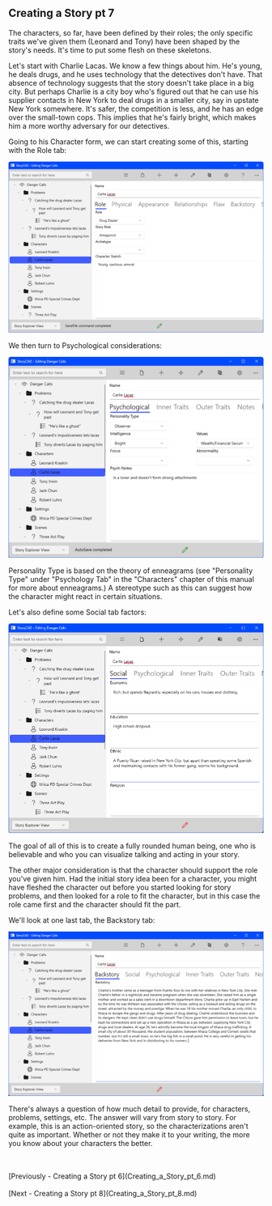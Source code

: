 ## Creating a Story pt 7 ##
The characters, so far, have been defined by their roles; the only specific traits we've given them (Leonard and Tony) have been shaped by the story's needs.  It's time to put some flesh on these skeletons. <br/>

Let's start with Charlie Lacas.  We know a few things about him.  He's young, he deals drugs, and he uses technology that the detectives don't have.  That absence of technology suggests that the story doesn't take place in a big city.  But perhaps Charlie is a city boy who's figured out that he can use his supplier contacts in New York to deal drugs in a smaller city, say in upstate New York somewhere.   It's safer, the competition is less, and he has an edge over the small-town cops.   This implies that he's fairly bright, which makes him a more worthy adversary for our detectives. <br/>

Going to his Character form, we can start creating some of this, starting with the Role tab: <br/>

![](Lacas-Role.png)


We then turn to Psychological considerations: <br/>

![](Lacas-Psychological.png)

Personality Type is based on the theory of enneagrams (see "Personality Type" under "Psychology Tab" in the "Characters" chapter  of this manual for more about enneagrams.)   A stereotype such as this can suggest how the character might react in certain situations.   <br/>

Let's also define some Social tab factors: <br/>

![](Lacas-Social.png)

The goal of all of this is to create a fully rounded human being, one who is believable and who you can visualize talking and acting in your story.  <br/>

The other major consideration is that the character should support the role you've given him.  Had the initial story idea been for a character, you might have fleshed the character out before you started looking for story problems, and then looked for a role to fit the character, but in this case the role came first and the character should fit the part. <br/>

We'll look at one last tab, the Backstory tab: <br/>

![](Lacas-Backstory.png)

There's always a question of how much detail to provide, for characters, problems, settings, etc.  The answer will vary from story to story.  For example, this is an action-oriented story, so the characterizations aren't quite as important.  Whether or not they make it to your writing, the more you know about your characters the better. <br/>

 <br/>
 <br/>
[Previously - Creating a Story pt 6](Creating_a_Story_pt_6.md) <br/>
 <br/>
[Next - Creating a Story pt 8](Creating_a_Story_pt_8.md) <br/>
 <br/>
